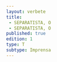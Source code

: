 ```yaml
---
layout: verbete
title:
 - SEPARATISTA, O
 - SEPARATISTA, O
published: true
edition: 1  
type: T
subtype: Imprensa
---
```


